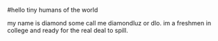 #hello tiny humans of the world

my name is diamond some call me diamondluz or dlo. im a freshmen in college and ready for the real deal to spill. 
